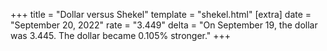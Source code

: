 +++
title = "Dollar versus Shekel"
template = "shekel.html"
[extra]
date = "September 20, 2022"
rate = "3.449"
delta = "On September 19, the dollar was 3.445. The dollar became 0.105% stronger."
+++
